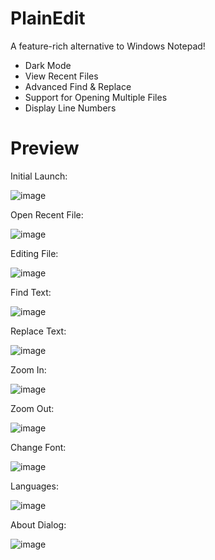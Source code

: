 # PlainEdit

A feature-rich alternative to Windows Notepad!

- Dark Mode
- View Recent Files
- Advanced Find & Replace
- Support for Opening Multiple Files
- Display Line Numbers


# Preview

Initial Launch:

![image](https://github.com/HenryZhao2020/PlainEdit/assets/75873192/a4e6e3ff-79ab-48b0-a205-9caa0668a2e8)


Open Recent File:

![image](https://github.com/HenryZhao2020/PlainEdit/assets/75873192/f77d6b67-d373-435f-9b88-88a1480796aa)


Editing File:

![image](https://github.com/HenryZhao2020/PlainEdit/assets/75873192/c2ae1abd-2d32-4183-879b-009089183041)


Find Text:

![image](https://github.com/HenryZhao2020/PlainEdit/assets/75873192/c6dca180-0c69-49ea-88f7-160216b23319)


Replace Text:

![image](https://github.com/HenryZhao2020/PlainEdit/assets/75873192/aa9f5c82-b5b7-4cd1-ad5d-727a55be258b)


Zoom In:

![image](https://github.com/HenryZhao2020/PlainEdit/assets/75873192/f35b6a01-f251-4d15-a3d5-6c8867df989d)


Zoom Out:

![image](https://github.com/HenryZhao2020/PlainEdit/assets/75873192/880c82c7-aeb7-47bb-bcb6-b7e9b47bcc2c)


Change Font:

![image](https://github.com/HenryZhao2020/PlainEdit/assets/75873192/081b6b0d-5c17-47d4-b14a-68d409b19e42)


Languages:

![image](https://github.com/HenryZhao2020/PlainEdit/assets/75873192/abfba913-1349-4f4a-a352-7b9c58fe71a1)


About Dialog:

![image](https://github.com/HenryZhao2020/PlainEdit/assets/75873192/635e6104-2b9c-48c0-9891-9b9e901c37e7)
